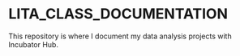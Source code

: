 # LITA_CLASS_DOCUMENTATION
This repository is where I document my data analysis projects with Incubator Hub.
